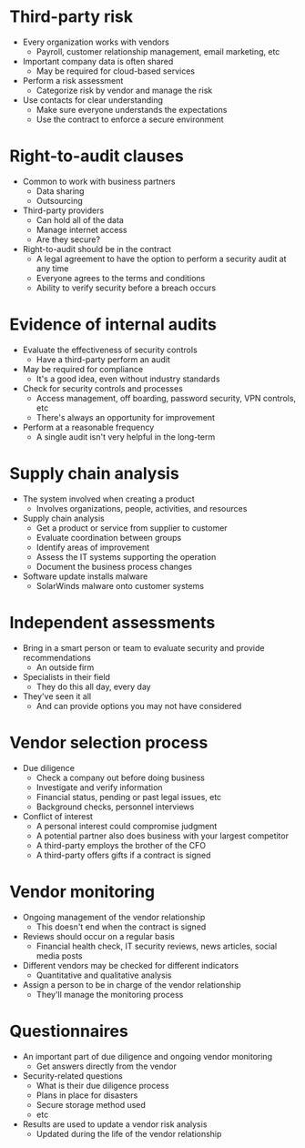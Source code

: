 # Third-party risk
- Every organization works with vendors
	- Payroll, customer relationship management, email marketing, etc
- Important company data is often shared
	- May be required for cloud-based services
- Perform a risk assessment
	- Categorize risk by vendor and manage the risk
- Use contacts for clear understanding
	- Make sure everyone understands the expectations
	- Use the contract to enforce a secure environment
# Right-to-audit clauses
- Common to work with business partners
	- Data sharing
	- Outsourcing
- Third-party providers
	- Can hold all of the data
	- Manage internet access
	- Are they secure?
- Right-to-audit should be in the contract
	- A legal agreement to have the option to perform a security audit at any time
	- Everyone agrees to the terms and conditions
	- Ability to verify security before a breach occurs
# Evidence of internal audits
- Evaluate the effectiveness of security controls
	- Have a third-party perform an audit
- May be required for compliance
	- It's a good idea, even without industry standards
- Check for security controls and processes
	- Access management, off boarding, password security, VPN controls, etc
	- There's always an opportunity for improvement
- Perform at a reasonable frequency
	- A single audit isn't very helpful in the long-term
# Supply chain analysis
- The system involved when creating a product
	- Involves organizations, people, activities, and resources
- Supply chain analysis
	- Get a product or service from supplier to customer
	- Evaluate coordination between groups
	- Identify areas of improvement
	- Assess the IT systems supporting the operation
	- Document the business process changes
- Software update installs malware
	- SolarWinds malware onto customer systems
# Independent assessments
- Bring in a smart person or team to evaluate security and provide recommendations
	- An outside firm
- Specialists in their field
	- They do this all day, every day
- They've seen it all
	- And can provide options you may not have considered
# Vendor selection process
- Due diligence
	- Check a company out before doing business
	- Investigate and verify information
	- Financial status, pending or past legal issues, etc
	- Background checks, personnel interviews
- Conflict of interest
	- A personal interest could compromise judgment
	- A potential partner also does business with your largest competitor
	- A third-party employs the brother of the CFO
	- A third-party offers gifts if a contract is signed
# Vendor monitoring
- Ongoing management of the vendor relationship
	- This doesn't end when the contract is signed
- Reviews should occur on a regular basis
	- Financial health check, IT security reviews, news articles, social media posts
- Different vendors may be checked for different indicators
	- Quantitative and qualitative analysis
- Assign a person to be in charge of the vendor relationship
	- They'll manage the monitoring process
# Questionnaires
- An important part of due diligence and ongoing vendor monitoring
	- Get answers directly from the vendor
- Security-related questions
	- What is their due diligence process
	- Plans in place for disasters
	- Secure storage method used
	- etc
- Results are used to update a vendor risk analysis
	- Updated during the life of the vendor relationship
